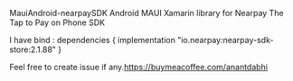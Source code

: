 MauiAndroid-nearpaySDK
Android MAUI Xamarin library for Nearpay The Tap to Pay on Phone SDK

I have bind :
dependencies { implementation "io.nearpay:nearpay-sdk-store:2.1.88" }

Feel free to create issue if any.https://buymeacoffee.com/anantdabhi
